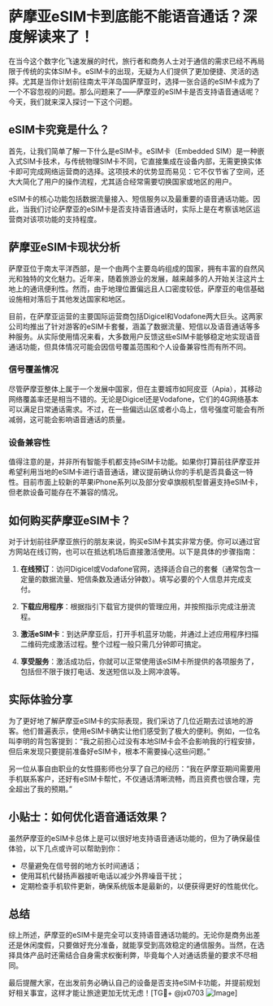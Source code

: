# 萨摩亚eSIM卡到底能不能语音通话？深度解读来了！

在当今这个数字化飞速发展的时代，旅行者和商务人士对于通信的需求已经不再局限于传统的实体SIM卡。eSIM卡的出现，无疑为人们提供了更加便捷、灵活的选择。尤其是当你计划前往南太平洋岛国萨摩亚时，选择一张合适的eSIM卡成为了一个不容忽视的问题。那么问题来了——萨摩亚的eSIM卡是否支持语音通话呢？今天，我们就来深入探讨一下这个问题。

## eSIM卡究竟是什么？

首先，让我们简单了解一下什么是eSIM卡。eSIM卡（Embedded SIM）是一种嵌入式SIM卡技术，与传统物理SIM卡不同，它直接集成在设备内部，无需更换实体卡即可完成网络运营商的选择。这项技术的优势显而易见：它不仅节省了空间，还大大简化了用户的操作流程，尤其适合经常需要切换国家或地区的用户。

eSIM卡的核心功能包括数据流量接入、短信服务以及最重要的语音通话功能。因此，当我们讨论萨摩亚的eSIM卡是否支持语音通话时，实际上是在考察该地区运营商对该项功能的支持程度。

## 萨摩亚eSIM卡现状分析

萨摩亚位于南太平洋西部，是一个由两个主要岛屿组成的国家，拥有丰富的自然风光和独特的文化魅力。近年来，随着旅游业的发展，越来越多的人开始关注这片土地上的通讯便利性。然而，由于地理位置偏远且人口密度较低，萨摩亚的电信基础设施相对落后于其他发达国家和地区。

目前，在萨摩亚运营的主要国际运营商包括Digicel和Vodafone两大巨头。这两家公司均推出了针对游客的eSIM卡套餐，涵盖了数据流量、短信以及语音通话等多种服务。从实际使用情况来看，大多数用户反馈这些eSIM卡能够稳定地实现语音通话功能，但具体情况可能会因信号覆盖范围和个人设备兼容性而有所不同。

### 信号覆盖情况

尽管萨摩亚整体上属于一个发展中国家，但在主要城市如阿皮亚（Apia），其移动网络覆盖率还是相当不错的。无论是Digicel还是Vodafone，它们的4G网络基本可以满足日常通话需求。不过，在一些偏远山区或者小岛上，信号强度可能会有所减弱，这可能会影响语音通话的质量。

### 设备兼容性

值得注意的是，并非所有智能手机都支持eSIM卡功能。如果你打算前往萨摩亚并希望利用当地的eSIM卡进行语音通话，建议提前确认你的手机是否具备这一特性。目前市面上较新的苹果iPhone系列以及部分安卓旗舰机型普遍支持eSIM卡，但老款设备可能存在不兼容的情况。

## 如何购买萨摩亚eSIM卡？

对于计划前往萨摩亚旅行的朋友来说，购买eSIM卡其实非常方便。你可以通过官方网站在线订购，也可以在抵达机场后直接激活使用。以下是具体的步骤指南：

1. **在线预订**：访问Digicel或Vodafone官网，选择适合自己的套餐（通常包含一定量的数据流量、短信条数及通话分钟数）。填写必要的个人信息并完成支付。
   
2. **下载应用程序**：根据指引下载官方提供的管理应用，并按照指示完成注册流程。

3. **激活eSIM卡**：到达萨摩亚后，打开手机蓝牙功能，并通过上述应用程序扫描二维码完成激活过程。整个过程一般只需几分钟即可搞定。

4. **享受服务**：激活成功后，你就可以正常使用该eSIM卡所提供的各项服务了，包括但不限于拨打电话、发送短信以及上网冲浪等。

## 实际体验分享

为了更好地了解萨摩亚eSIM卡的实际表现，我们采访了几位近期去过该地的游客。他们普遍表示，使用eSIM卡确实让他们感受到了极大的便利。例如，一位名叫李明的背包客提到：“我之前担心过没有本地SIM卡会不会影响我的行程安排，但后来发现只要提前准备好eSIM卡，根本不需要操心这些问题。”

另一位从事自由职业的女性摄影师也分享了自己的经历：“我在萨摩亚期间需要用手机联系客户，还好有eSIM卡帮忙，不仅通话清晰流畅，而且资费也很合理，完全超出了我的预期。”

## 小贴士：如何优化语音通话效果？

虽然萨摩亚的eSIM卡总体上是可以很好地支持语音通话功能的，但为了确保最佳体验，以下几点或许可以帮助到你：

- 尽量避免在信号弱的地方长时间通话；
- 使用耳机代替扬声器接听电话以减少外界噪音干扰；
- 定期检查手机软件更新，确保系统版本是最新的，以便获得更好的性能优化。

## 总结

综上所述，萨摩亚的eSIM卡是完全可以支持语音通话功能的。无论你是商务出差还是休闲度假，只要做好充分准备，就能享受到高效稳定的通信服务。当然，在选择具体产品时还需结合自身需求权衡利弊，毕竟每个人对通话质量的要求不尽相同。

最后提醒大家，在出发前务必确认自己的设备是否支持eSIM卡功能，并提前规划好相关事宜，这样才能让旅途更加无忧无虑！[TG💪+ @jx0703 ![Image](https://github.com/user-attachments/assets/dbca1d08-cadb-493c-b0ec-ad6f7a83f270)]